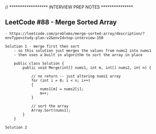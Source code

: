 
// ****************** INTERVIEW PREP NOTES ***************

## LeetCode #88 - Merge Sorted Array
    - https://leetcode.com/problems/merge-sorted-array/description/?envType=study-plan-v2&envId=top-interview-150

    Solution 1 - merge first then sort 
        - so this solution just merges the values from nums2 into nums1
        - then uses a built in algorithm to sort the array in place

        public class Solution {
            public void Merge(int[] nums1, int m, int[] nums2, int n) {        
                
                // no return -- just altering nums1 array
                for (int i = 0; i < n; i++)
                {
                    nums1[m] = nums2[i];
                    m++;
                }
                
                // sort the array
                Array.Sort(nums1);
            }
        }

    Solution 2 
